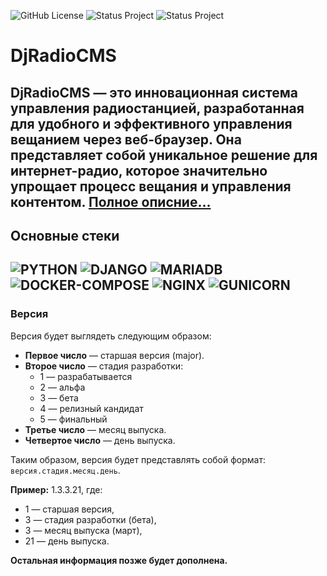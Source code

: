 ![GitHub License](https://img.shields.io/github/license/vegarus2013/DjRadioCMS?style=flat-square&logo=github&color=%23004080) ![Status Project](https://img.shields.io/badge/STATUS%20PROJECT-DEV-%23ff2b2b?style=flat-square&logo=devdotto)
![Status Project](https://img.shields.io/badge/Version-1.1.11.4-%235D87BF?style=flat-square&logo=v)

# DjRadioCMS

**DjRadioCMS** — это инновационная система управления радиостанцией, разработанная для удобного и эффективного управления вещанием через веб-браузер. Она представляет собой уникальное решение для интернет-радио, которое значительно упрощает процесс вещания и управления контентом. [Полное описние...](https://github.com/vegarus2013/DjRadioCMS)
---

## Основные стеки
![PYTHON](https://img.shields.io/badge/PYTHON->_3.10.10-%233776AB?style=flat-square&logo=python&logoColor=white) ![DJANGO](https://img.shields.io/badge/DJANGO->_4.2.5-%23092E20?style=flat-square&logo=django&logoColor=white) ![MARIADB](https://img.shields.io/badge/MariaDB->_11.1-%23003545?style=flat-square&logo=mariadb&logoColor=white) ![DOCKER-COMPOSE](https://img.shields.io/badge/DOCKER_COMPOSE->_27.3.1-%233776AB?style=flat-square&logo=docker&logoColor=white) ![NGINX](https://img.shields.io/badge/NGINX-1.27.1-%23009639?style=flat-square&logo=nginx&logoColor=white) ![GUNICORN](https://img.shields.io/badge/WAITRESS->_3.0.0-%23499848?style=flat-square&logoColor=white)
---

### Версия

Версия будет выглядеть следующим образом:

- **Первое число** — старшая версия (major).
- **Второе число** — стадия разработки:
  - 1 — разрабатывается
  - 2 — альфа
  - 3 — бета
  - 4 — релизный кандидат
  - 5 — финальный
- **Третье число** — месяц выпуска.
- **Четвертое число** — день выпуска.

Таким образом, версия будет представлять собой формат: `версия.стадия.месяц.день`.

**Пример:** 1.3.3.21, где:
- 1 — старшая версия,
- 3 — стадия разработки (бета),
- 3 — месяц выпуска (март),
- 21 — день выпуска.

**Остальная информация позже будет дополнена.**